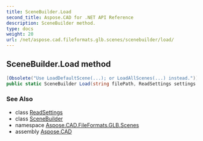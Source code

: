 ```yaml
---
title: SceneBuilder.Load
second_title: Aspose.CAD for .NET API Reference
description: SceneBuilder method. 
type: docs
weight: 20
url: /net/aspose.cad.fileformats.glb.scenes/scenebuilder/load/
---
```

## SceneBuilder.Load method

```csharp
[Obsolete("Use LoadDefaultScene(...); or LoadAllScenes(...) instead.")]
public static SceneBuilder Load(string filePath, ReadSettings settings = null)
```

### See Also

* class [ReadSettings](../../../aspose.cad.fileformats.glb/readsettings/)
* class [SceneBuilder](../)
* namespace [Aspose.CAD.FileFormats.GLB.Scenes](../../scenebuilder/)
* assembly [Aspose.CAD](../../../)


